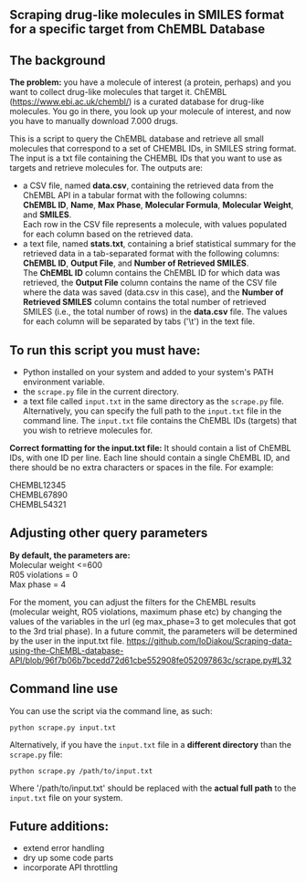 ## Scraping drug-like molecules in SMILES format for a specific target from ChEMBL Database

## The background

**The problem:** you have a molecule of interest (a protein, perhaps) and you want to collect drug-like molecules that target it. ChEMBL (https://www.ebi.ac.uk/chembl/) is a curated database for drug-like molecules. You go in there, you look up your molecule of interest, and now you have to manually download 7.000 drugs. 

This is a script to query the ChEMBL database and retrieve all small molecules that correspond to a set of CHEMBL IDs, in SMILES string format. 
The input is a txt file containing the CHEMBL IDs that you want to use as targets and retrieve molecules for. 
The outputs are:
- a CSV file, named **data.csv**, containing the retrieved data from the ChEMBL API in a tabular format with the following columns:\
**ChEMBL ID**, **Name**, **Max Phase**, **Molecular Formula**, **Molecular Weight**, and **SMILES**.\
Each row in the CSV file represents a molecule, with values populated for each column based on the retrieved data.
- a text file, named **stats.txt**, containing a brief statistical summary for the retrieved data in a tab-separated format with the following columns:\
**ChEMBL ID**, **Output File**, and **Number of Retrieved SMILES**. \
The **ChEMBL ID** column contains the ChEMBL ID for which data was retrieved, the **Output File** column contains the name of the CSV file where the data was saved (data.csv in this case), and the **Number of Retrieved SMILES** column contains the total number of retrieved SMILES (i.e., the total number of rows) in the **data.csv** file. The values for each column will be separated by tabs ('\t') in the text file.

## To run this script you must have:
- Python installed on your system and added to your system's PATH environment variable.
- the `scrape.py` file in the current directory.
- a text file called `input.txt` in the same directory as the `scrape.py` file. Alternatively, you can specify the full path to the `input.txt` file in the command line. The `input.txt` file contains the ChEMBL IDs (targets) that you wish to retrieve molecules for. 


**Correct formatting for the input.txt file:**
It should contain a list of ChEMBL IDs, with one ID per line. Each line should contain a single ChEMBL ID, and there should be no extra characters or spaces in the file.
For example:

CHEMBL12345\
CHEMBL67890\
CHEMBL54321

## Adjusting other query parameters

**By default, the parameters are:**\
Molecular weight <=600\
R05 violations = 0\
Max phase = 4

For the moment, you can adjust the filters for the ChEMBL results (molecular weight, RO5 violations, maximum phase etc) by changing the values of the variables in the url (eg max_phase=3 to get molecules that got to the 3rd trial phase). In a future commit, the parameters will be determined by the user in the input.txt file. 
https://github.com/IoDiakou/Scraping-data-using-the-ChEMBL-database-API/blob/96f7b06b7bcedd72d61cbe552908fe052097863c/scrape.py#L32

## Command line use
You can use the script via the command line, as such:
```
python scrape.py input.txt
```

Alternatively, if you have the `input.txt` file in a **different directory** than the `scrape.py` file:
```
python scrape.py /path/to/input.txt
```
Where '/path/to/input.txt' should be replaced with the **actual full path** to the `input.txt` file on your system.

## Future additions:
- extend error handling
- dry up some code parts
- incorporate API throttling
